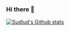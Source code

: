 ### Hi there 👋

[![Sudlud's Github stats](https://github-readme-stats.vercel.app/api?username=sudlud&theme=github_dark&show_icons=true)](https://github.com/sudlud)

<!--
**sudlud/sudlud** is a ✨ _special_ ✨ repository because its `README.md` (this file) appears on your GitHub profile.

Here are some ideas to get you started:

- 🔭 I’m currently working on ...
- 🌱 I’m currently learning ...
- 👯 I’m looking to collaborate on ...
- 🤔 I’m looking for help with ...
- 💬 Ask me about ...
- 📫 How to reach me: ...
- 😄 Pronouns: ...
- ⚡ Fun fact: ...
-->

